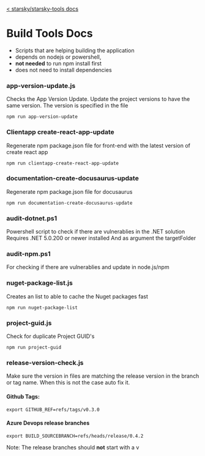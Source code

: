 [< starsky/starsky-tools docs](../readme.md)

# Build Tools Docs

- Scripts that are helping building the application
- depends on nodejs or powershell, 
- **not needed** to run npm install first
- does not need to install dependencies

### app-version-update.js 

Checks the App Version Update. Update the project versions to have the same version. The version is specified in the file

```
npm run app-version-update
```

### Clientapp create-react-app-update

Regenerate npm package.json file for front-end with the latest version of create react app

```
npm run clientapp-create-react-app-update
```

### documentation-create-docusaurus-update

Regenerate npm package.json file for docusaurus

```
npm run documentation-create-docusaurus-update
```

### audit-dotnet.ps1
Powershell script to check if there are vulnerablies in the .NET solution
Requires .NET 5.0.200 or newer installed
And as argument the targetFolder

### audit-npm.ps1
For checking if there are vulnerablies and update in node.js/npm

### nuget-package-list.js
Creates an list to able to cache the Nuget packages fast

```
npm run nuget-package-list
```

### project-guid.js 
Check for duplicate Project GUID's

```
npm run project-guid
```

### release-version-check.js

Make sure the version in files are matching the release version in the branch or tag name. 
When this is not the case auto fix it. 

#### Github Tags:
```
export GITHUB_REF=refs/tags/v0.3.0
```

#### Azure Devops release branches
```
export BUILD_SOURCEBRANCH=refs/heads/release/0.4.2
```

Note: The release branches should **not** start with a v

